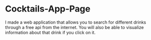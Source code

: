 
# Cocktails-App-Page

I made a web application that allows you to search for different drinks through a free api from the internet. You will also be able to visualize information about that drink if you click on it.
